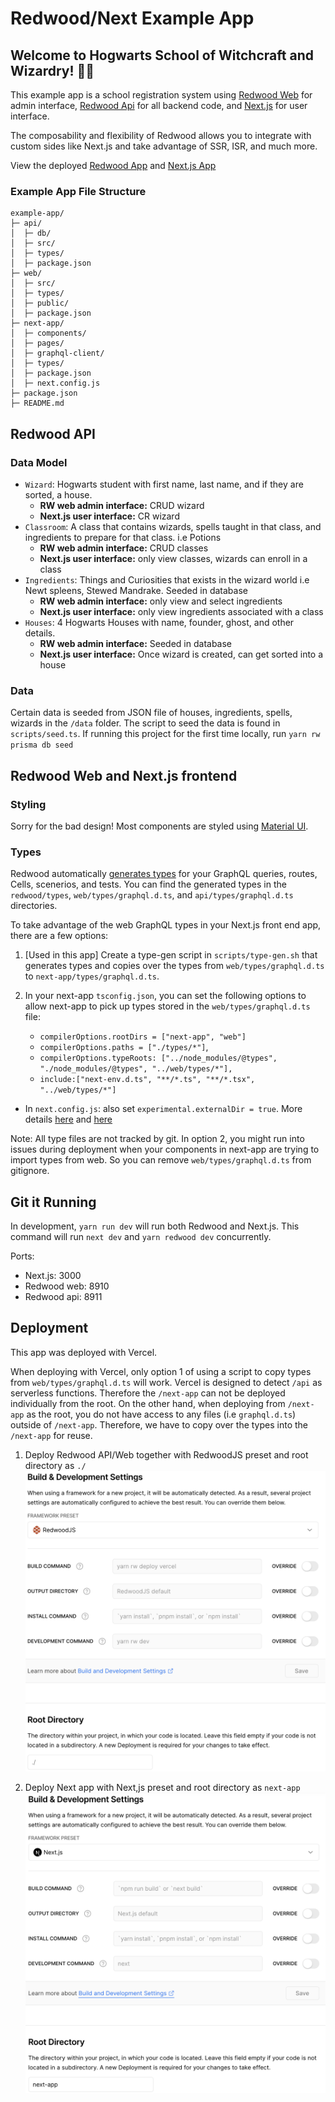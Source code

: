 # Redwood/Next Example App

## Welcome to Hogwarts School of Witchcraft and Wizardry! 🧙‍♂️

This example app is a school registration system using [Redwood Web](https://redwoodjs.com/docs/tutorial/chapter1/file-structure#the-web-directory) for admin interface, [Redwood Api](https://redwoodjs.com/docs/tutorial/chapter1/file-structure#the-api-directory) for all backend code, and [Next.js](https://nextjs.org/) for user interface.

The composability and flexibility of Redwood allows you to integrate with custom sides like Next.js and take advantage of SSR, ISR, and much more.

View the deployed [Redwood App](redwood-next-example-app-next.vercel.app) and [Next.js App](https://redwood-next-example-app-next.vercel.app/)

### Example App File Structure

```
example-app/
├─ api/
│  ├─ db/
│  ├─ src/
│  ├─ types/
│  ├─ package.json
├─ web/
│  ├─ src/
│  ├─ types/
│  ├─ public/
│  ├─ package.json
├─ next-app/
│  ├─ components/
│  ├─ pages/
│  ├─ graphql-client/
│  ├─ types/
│  ├─ package.json
│  ├─ next.config.js
├─ package.json
├─ README.md

```

## Redwood API

### Data Model

- `Wizard`: Hogwarts student with first name, last name, and if they are sorted, a house.
  - **RW web admin interface:** CRUD wizard
  - **Next.js user interface:** CR wizard
- `Classroom`: A class that contains wizards, spells taught in that class, and ingredients to prepare for that class. i.e Potions
  - **RW web admin interface:** CRUD classes
  - **Next.js user interface:** only view classes, wizards can enroll in a class
- `Ingredients`: Things and Curiosities that exists in the wizard world i.e Newt spleens, Stewed Mandrake. Seeded in database
  - **RW web admin interface:** only view and select ingredients
  - **Next.js user interface:** only view ingredients associated with a class
- `Houses`: 4 Hogwarts Houses with name, founder, ghost, and other details.
  - **RW web admin interface:** Seeded in database
  - **Next.js user interface:** Once wizard is created, can get sorted into a house

### Data

Certain data is seeded from JSON file of houses, ingredients, spells, wizards in the `/data` folder. The script to seed the data is found in `scripts/seed.ts`. If running this project for the first time locally, run `yarn rw prisma db seed`

## Redwood Web and Next.js frontend

### Styling

Sorry for the bad design! Most components are styled using [Material UI](https://mui.com/).

### Types

Redwood automatically [generates types](https://redwoodjs.com/docs/typescript#auto-generated-types) for your GraphQL queries, routes, Cells, scenerios, and tests. You can find the generated types in the `redwood/types`, `web/types/graphql.d.ts`, and `api/types/graphql.d.ts` directories.

To take advantage of the web GraphQL types in your Next.js front end app, there are a few options:

1. [Used in this app] Create a type-gen script in `scripts/type-gen.sh` that generates types and copies over the types from `web/types/graphql.d.ts` to `next-app/types/graphql.d.ts`.

2. In your next-app `tsconfig.json`, you can set the following options to allow next-app to pick up types stored in the `web/types/graphql.d.ts` file:
   - `compilerOptions.rootDirs = ["next-app", "web"]`
   - `compilerOptions.paths = ["./types/*"]`,
   - `compilerOptions.typeRoots: ["../node_modules/@types", "./node_modules/@types", "../web/types/*"],`
   - `include:["next-env.d.ts", "**/*.ts", "**/*.tsx", "../web/types/*"]`

- In `next.config.js`: also set `experimental.externalDir = true`. More details [here](https://github.com/vercel/next.js/pull/22867) and [here](https://github.com/vercel/next.js/discussions/26420|Discussion)

Note: All type files are not tracked by git. In option 2, you might run into issues during deployment when your components in next-app are trying to import types from web. So you can remove `web/types/graphql.d.ts` from gitignore.

## Git it Running

In development, `yarn run dev` will run both Redwood and Next.js. This command will run `next dev` and `yarn redwood dev` concurrently.

Ports:

- Next.js: 3000
- Redwood web: 8910
- Redwood api: 8911

## Deployment

This app was deployed with Vercel.

When deploying with Vercel, only option 1 of using a script to copy types from `web/types/graphql.d.ts` will work. Vercel is designed to detect `/api` as serverless functions. Therefore the `/next-app` can not be deployed individually from the root. On the other hand, when deploying from `/next-app` as the root, you do not have access to any files (i.e `graphql.d.ts`) outside of `/next-app`. Therefore, we have to copy over the types into the `/next-app` for reuse.

1. Deploy Redwood API/Web together with RedwoodJS preset and root directory as `./`
   ![picture 1](images/fa8f9c449a2000d8870116013d1715108379e7693158e3121d23ce6b6ba65282.png)

2. Deploy Next app with Next,js preset and root directory as `next-app`
   ![picture 2](images/26d5e33f1da730ccfb735f27239320df3d865a08cb89678ba6b0f93d46bbfc74.png)

